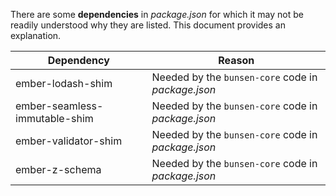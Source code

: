 There are some **dependencies** in _package.json_ for which it may not be readily understood why they are listed.  This document provides an explanation.

Dependency | Reason
--- | ---
ember-lodash-shim | Needed by the `bunsen-core` code in _package.json_
ember-seamless-immutable-shim | Needed by the `bunsen-core` code in _package.json_
ember-validator-shim | Needed by the `bunsen-core` code in _package.json_
ember-z-schema | Needed by the `bunsen-core` code in _package.json_